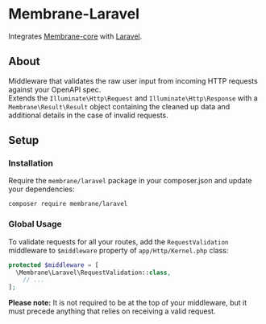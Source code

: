 # Membrane-Laravel

Integrates [Membrane-core](https://github.com/membrane-php/membrane-core) with [Laravel](https://laravel.com/).

## About

Middleware that validates the raw user input from incoming HTTP requests against your OpenAPI spec.  
Extends the `Illuminate\Http\Request` and `Illuminate\Http\Response` with a `Membrane\Result\Result` object containing
the cleaned up data and additional details in the case of invalid requests.

## Setup

### Installation

Require the `membrane/laravel` package in your composer.json and update your dependencies:

```text
composer require membrane/laravel
```

[//]: # (### Configuration)

[//]: # ()

[//]: # (No config options currently)

### Global Usage

To validate requests for all your routes, add the `RequestValidation` middleware to `$middleware` property
of  `app/Http/Kernel.php` class:

```php
protected $middleware = [
  \Membrane\Laravel\RequestValidation::class,
    // ...
];
```

**Please note:** It is not required to be at the top of your middleware,
but it must precede anything that relies on receiving a valid request.
